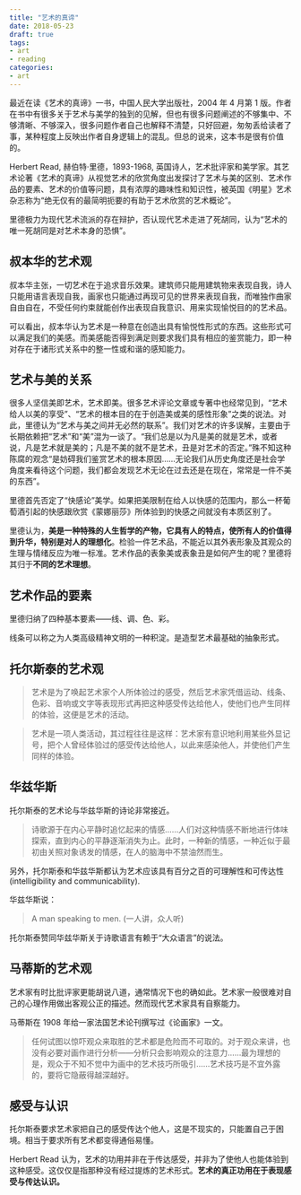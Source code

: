 ```yaml
---
title: "艺术的真谛"
date: 2018-05-23
draft: true
tags:
- art
- reading
categories:
- art
---
```


最近在读《艺术的真谛》一书，中国人民大学出版社，2004 年 4 月第 1 版。作者在书中有很多关于艺术与美学的独到的见解，但也有很多问题阐述的不够集中、不够清晰、不够深入，很多问题作者自己也解释不清楚，只好回避，匆匆丢给读者了事，某种程度上反映出作者自身逻辑上的混乱。但总的说来，这本书是很有价值的。

Herbert Read, 赫伯特·里德，1893-1968, 英国诗人，艺术批评家和美学家。其艺术论著《艺术的真谛》从视觉艺术的欣赏角度出发探讨了艺术与美的区别、艺术作品的要素、艺术的价值等问题，具有浓厚的趣味性和知识性，被英国《明星》艺术杂志称为“绝无仅有的最简明扼要的有助于艺术欣赏的艺术概论”。

里德极力为现代艺术流派的存在辩护，否认现代艺术走进了死胡同，认为“艺术的唯一死胡同是对艺术本身的恐惧”。

## 叔本华的艺术观

叔本华主张，一切艺术在于追求音乐效果。建筑师只能用建筑物来表现自我，诗人只能用语言表现自我，画家也只能通过再现可见的世界来表现自我，而唯独作曲家自由自在，不受任何约束就能创作出表现自我意识、用来实现愉悦目的的艺术品。

可以看出，叔本华认为艺术是一种意在创造出具有愉悦性形式的东西。这些形式可以满足我们的美感。而美感能否得到满足则要求我们具有相应的鉴赏能力，即一种对存在于诸形式关系中的整一性或和谐的感知能力。

## 艺术与美的关系

很多人坚信美即艺术，艺术即美。很多艺术评论文章或专著中也经常见到，“艺术给人以美的享受”、“艺术的根本目的在于创造美或美的感性形象”之类的说法。对此，里德认为“艺术与美之间并无必然的联系”。我们对艺术的许多误解，主要由于长期依赖把“艺术”和“美”混为一谈了。“我们总是以为凡是美的就是艺术，或者说，凡是艺术就是美的；凡是不美的就不是艺术，丑是对艺术的否定。”殊不知这种陈腐的观念“是妨碍我们鉴赏艺术的根本原因……无论我们从历史角度还是社会学角度来看待这个问题，我们都会发现艺术无论在过去还是在现在，常常是一件不美的东西”。

里德首先否定了“快感论”美学。如果把美限制在给人以快感的范围内，那么一杯葡萄酒引起的快感跟欣赏《蒙娜丽莎》所体验到的快感之间就没有本质区别了。

里德认为，**美是一种特殊的人生哲学的产物，它具有人的特点，使所有人的价值得到升华，特别是对人的理想化**。检验一件艺术品，不能近以其外表形象及其观众的生理与情绪反应为唯一标准。艺术作品的表象美或表象丑是如何产生的呢？里德将其归于**不同的艺术理想**。

## 艺术作品的要素

里德归纳了四种基本要素——线、调、色、彩。

线条可以称之为人类高级精神文明的一种积淀。是造型艺术最基础的抽象形式。

## 托尔斯泰的艺术观

> 艺术是为了唤起艺术家个人所体验过的感受，然后艺术家凭借运动、线条、色彩、音响或文字等表现形式再把这种感受传达给他人，使他们也产生同样的体验，这便是艺术的活动。

> 艺术是一项人类活动，其过程往往是这样：艺术家有意识地利用某些外显记号，把个人曾经体验过的感受传达给他人，以此来感染他人，并使他们产生同样的体验。

## 华兹华斯

托尔斯泰的艺术论与华兹华斯的诗论非常接近。

> 诗歌源于在内心平静时追忆起来的情感……人们对这种情感不断地进行体味探索，直到内心的平静逐渐消失为止。此时，一种新的情感，一种近似于最初由关照对象诱发的情感，在人的脑海中不禁油然而生。


另外，托尔斯泰和华兹华斯都认为艺术应该具有百分之百的可理解性和可传达性(intelligibility and communicability).

华兹华斯说：

> A man speaking to men. (一人讲，众人听)

托尔斯泰赞同华兹华斯关于诗歌语言有赖于“大众语言”的说法。

## 马蒂斯的艺术观

艺术家有时比批评家更能胡说八道，通常情况下也的确如此。艺术家一般很难对自己的心理作用做出客观公正的描述。然而现代艺术家具有自察能力。

马蒂斯在 1908 年给一家法国艺术论刊撰写过《论画家》一文。

> 任何试图以惊吓观众来取胜的艺术都是危险而不可取的。对于观众来讲，也没有必要对画作进行分析——分析只会影响观众的注意力……最为理想的是，观众于不知不觉中为画中的艺术技巧所吸引……艺术技巧是不宜外露的，要将它隐蔽得越深越好。

## 感受与认识

托尔斯泰要求艺术家把自己的感受传达个他人，这是不现实的，只能置自己于困境。相当于要求所有艺术都变得通俗易懂。

Herbert Read 认为，艺术的功用并非在于传达感受，并非为了使他人也能体验到这种感受。这仅仅是指那种没有经过提炼的艺术形式。**艺术的真正功用在于表现感受与传达认识。**